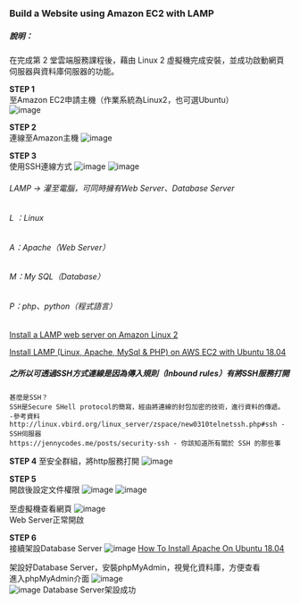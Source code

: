 ### Build a Website using Amazon EC2 with LAMP
##### 說明：  
在完成第 2 堂雲端服務課程後，藉由 Linux 2 虛擬機完成安裝，並成功啟動網頁伺服器與資料庫伺服器的功能。

**STEP 1**  
至Amazon EC2申請主機（作業系統為Linux2，也可選Ubuntu）  
![image]( https://s3.us-west-2.amazonaws.com/secure.notion-static.com/4af34e56-88ac-4e5a-992e-d3f71c83117f/Untitled.png?X-Amz-Algorithm=AWS4-HMAC-SHA256&X-Amz-Credential=AKIAT73L2G45O3KS52Y5%2F20210322%2Fus-west-2%2Fs3%2Faws4_request&X-Amz-Date=20210322T031348Z&X-Amz-Expires=86400&X-Amz-Signature=6fe0f4bbaa0ab2c216e3549469b8d822bb0aa3d96df7640fb4f5e994fce093c0&X-Amz-SignedHeaders=host&response-content-disposition=filename%20%3D"Untitled.png")  


**STEP 2**  
連線至Amazon主機
![image](https://s3.us-west-2.amazonaws.com/secure.notion-static.com/426a50fc-5974-4a08-bdb7-1cbf440f02c9/.png?X-Amz-Algorithm=AWS4-HMAC-SHA256&X-Amz-Credential=AKIAT73L2G45O3KS52Y5%2F20210322%2Fus-west-2%2Fs3%2Faws4_request&X-Amz-Date=20210322T031359Z&X-Amz-Expires=86400&X-Amz-Signature=1d3cfe316ba153c07dae7d6853ef8f2e4cb4cd50990f2082a2ed6e4de3444dc7&X-Amz-SignedHeaders=host&response-content-disposition=filename%20%3D".png")

**STEP 3**  
使用SSH連線方式
![image](https://s3.us-west-2.amazonaws.com/secure.notion-static.com/d4d3b4d2-5936-4255-8856-ba41fb9acb85/Untitled.png?X-Amz-Algorithm=AWS4-HMAC-SHA256&X-Amz-Credential=AKIAT73L2G45O3KS52Y5%2F20210322%2Fus-west-2%2Fs3%2Faws4_request&X-Amz-Date=20210322T031852Z&X-Amz-Expires=86400&X-Amz-Signature=d84987a6f402451165dbbfab0a5341ed6b6d970225e588ad5e219e38d6482e81&X-Amz-SignedHeaders=host&response-content-disposition=filename%20%3D"Untitled.png")
![image](https://s3.us-west-2.amazonaws.com/secure.notion-static.com/5cd87f62-fc2c-4d2b-8e4c-ec058c11c1d0/Untitled.png?X-Amz-Algorithm=AWS4-HMAC-SHA256&X-Amz-Credential=AKIAT73L2G45O3KS52Y5%2F20210322%2Fus-west-2%2Fs3%2Faws4_request&X-Amz-Date=20210322T032517Z&X-Amz-Expires=86400&X-Amz-Signature=24be0c1c498063df273c4676344fdfc57bc17ce2f8aa1ebbb3ec4d7b5e1a6af7&X-Amz-SignedHeaders=host&response-content-disposition=filename%20%3D"Untitled.png")
###### LAMP → 灌至電腦，可同時擁有Web Server、Database Server
###### L ：Linux
###### A：Apache（Web Server）
###### M：My SQL（Database）
###### P：php、python（程式語言）
[Install a LAMP web server on Amazon Linux 2](https://docs.aws.amazon.com/AWSEC2/latest/UserGuide/ec2-lamp-amazon-linux-2.html)  

[Install LAMP (Linux, Apache, MySql & PHP) on AWS EC2 with Ubuntu 18.04](https://usefulangle.com/post/96/aws-ec2-install-linux-apache-mysql-php-phpmyadmin-lamp-stack-ubuntu-18-04)  
##### 之所以可透過SSH方式連線是因為傳入規則（Inbound rules）有將SSH服務打開
    甚麼是SSH？   
    SSH是Secure SHell protocol的簡寫，經由將連線的封包加密的技術，進行資料的傳遞。  
    -參考資料  
    http://linux.vbird.org/linux_server/zspace/new0310telnetssh.php#ssh - SSH伺服器
    https://jennycodes.me/posts/security-ssh - 你該知道所有關於 SSH 的那些事
      
 
**STEP 4**
至安全群組，將http服務打開
![image](https://s3.us-west-2.amazonaws.com/secure.notion-static.com/265c320d-a684-4225-a16a-652aa5bef40e/Untitled.png?X-Amz-Algorithm=AWS4-HMAC-SHA256&X-Amz-Credential=AKIAT73L2G45O3KS52Y5%2F20210322%2Fus-west-2%2Fs3%2Faws4_request&X-Amz-Date=20210322T032700Z&X-Amz-Expires=86400&X-Amz-Signature=0bc9a9032b3acc8a42372c2650d4683fed11606ab7d748e4f2394dfb4e187df1&X-Amz-SignedHeaders=host&response-content-disposition=filename%20%3D"Untitled.png")  
    
    
**STEP 5**  
開啟後設定文件權限
![image](https://s3.us-west-2.amazonaws.com/secure.notion-static.com/ea981441-fe83-404e-b5a0-26843fbefeea/Untitled.png?X-Amz-Algorithm=AWS4-HMAC-SHA256&X-Amz-Credential=AKIAT73L2G45O3KS52Y5%2F20210322%2Fus-west-2%2Fs3%2Faws4_request&X-Amz-Date=20210322T032741Z&X-Amz-Expires=86400&X-Amz-Signature=4414654c863b80a025c2ab94ec9570e020d433db2ddbd67deee99b130d62b5b4&X-Amz-SignedHeaders=host&response-content-disposition=filename%20%3D"Untitled.png")
![image](https://s3.us-west-2.amazonaws.com/secure.notion-static.com/5694e99f-88fd-4d3c-bc17-b977042f57b4/Untitled.png?X-Amz-Algorithm=AWS4-HMAC-SHA256&X-Amz-Credential=AKIAT73L2G45O3KS52Y5%2F20210322%2Fus-west-2%2Fs3%2Faws4_request&X-Amz-Date=20210322T032811Z&X-Amz-Expires=86400&X-Amz-Signature=20bff2a5139ae5aecf485bf9d65e9abe4e6b38b178cb537541fbf8de26b4c3ff&X-Amz-SignedHeaders=host&response-content-disposition=filename%20%3D"Untitled.png")  

至虛擬機查看網頁
![image](https://s3.us-west-2.amazonaws.com/secure.notion-static.com/56703595-2b10-46ed-a0df-4434afff2190/Untitled.png?X-Amz-Algorithm=AWS4-HMAC-SHA256&X-Amz-Credential=AKIAT73L2G45O3KS52Y5%2F20210322%2Fus-west-2%2Fs3%2Faws4_request&X-Amz-Date=20210322T032849Z&X-Amz-Expires=86400&X-Amz-Signature=af287b9baeaf87f77b696fc59332980158f9b4ba0cb77271d6ad8e33d9d2d61e&X-Amz-SignedHeaders=host&response-content-disposition=filename%20%3D"Untitled.png")  
Web Server正常開啟

**STEP 6**  
接續架設Database Server
![image](https://s3.us-west-2.amazonaws.com/secure.notion-static.com/f5625394-9b9e-4e56-86bc-e0373c0afea3/Untitled.png?X-Amz-Algorithm=AWS4-HMAC-SHA256&X-Amz-Credential=AKIAT73L2G45O3KS52Y5%2F20210322%2Fus-west-2%2Fs3%2Faws4_request&X-Amz-Date=20210322T033045Z&X-Amz-Expires=86400&X-Amz-Signature=21395b4a73d8be6a1e562a26a3d009b996aa5d478db289159ac0634754cbd473&X-Amz-SignedHeaders=host&response-content-disposition=filename%20%3D"Untitled.png")
[How To Install Apache On Ubuntu 18.04](https://phoenixnap.com/kb/how-to-install-apache-web-server-on-ubuntu-18-04)  
  
  
架設好Database Server，安裝phpMyAdmin，視覺化資料庫，方便查看  
進入phpMyAdmin介面
![image](https://s3.us-west-2.amazonaws.com/secure.notion-static.com/7efd9c03-b57d-406e-8579-4ffc9cb14e31/Untitled.png?X-Amz-Algorithm=AWS4-HMAC-SHA256&X-Amz-Credential=AKIAT73L2G45O3KS52Y5%2F20210322%2Fus-west-2%2Fs3%2Faws4_request&X-Amz-Date=20210322T033208Z&X-Amz-Expires=86400&X-Amz-Signature=f08401c975bcb442a5a7910afe89a9386386532213b5ff15c87c3347a5a30a7c&X-Amz-SignedHeaders=host&response-content-disposition=filename%20%3D"Untitled.png")  
![image](https://s3.us-west-2.amazonaws.com/secure.notion-static.com/9c94a3d6-b89d-44c1-9fff-8b53c49a3c4a/Untitled.png?X-Amz-Algorithm=AWS4-HMAC-SHA256&X-Amz-Credential=AKIAT73L2G45O3KS52Y5%2F20210322%2Fus-west-2%2Fs3%2Faws4_request&X-Amz-Date=20210322T033231Z&X-Amz-Expires=86400&X-Amz-Signature=3b7a4b7e9ae21216686e0684c06f5129972593f701d7307643bae859756aa7a9&X-Amz-SignedHeaders=host&response-content-disposition=filename%20%3D"Untitled.png")
Database Server架設成功
